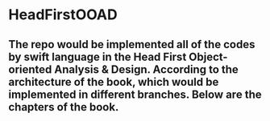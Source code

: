 # HeadFirstOOAD
The repo would be implemented all of the codes by swift language in the Head First Object-oriented Analysis & Design. According to the architecture of the book, which would be implemented in different branches.
Below are the chapters of the book.
- 
